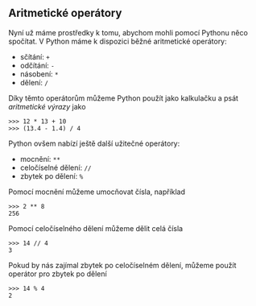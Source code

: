 ## Aritmetické operátory

Nyní už máme prostředky k tomu, abychom mohli pomocí Pythonu něco spočítat. V
Python máme k dispozici běžné aritmetické operátory:

* sčítání: `+`
* odčítání: `-`
* násobení: `*`
* dělení: `/`

Díky těmto operátorům můžeme Python použít jako kalkulačku a psát *aritmetické
výrazy* jako

```pycon
>>> 12 * 13 + 10
>>> (13.4 - 1.4) / 4
```

Python ovšem nabízí ještě další užitečné operátory:

* mocnění: `**`
* celočíselné dělení: `//`
* zbytek po dělení: `%`

Pomocí mocnění můžeme umocňovat čísla, například

```pycon
>>> 2 ** 8
256
```

Pomocí celočíselného dělení můžeme dělit celá čísla

```pycon
>>> 14 // 4
3
```

Pokud by nás zajímal zbytek po celočíselném dělení, můžeme použít operátor pro
zbytek po dělení

```pycon
>>> 14 % 4
2
```
